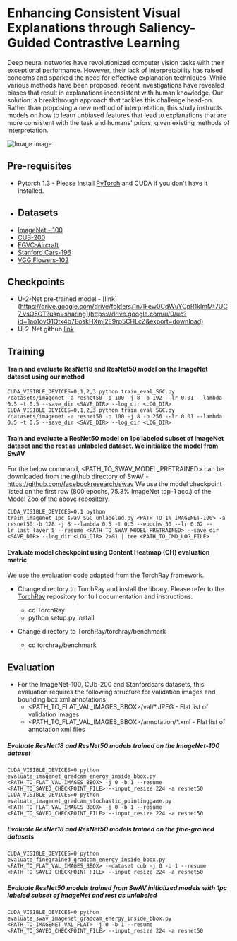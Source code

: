 # Enhancing Consistent Visual Explanations through Saliency-Guided Contrastive Learning
Deep neural networks have revolutionized computer vision tasks with their exceptional performance. However, their lack of interpretability has raised concerns and sparked the need for effective explanation techniques. While various methods have been proposed, recent investigations have revealed biases that result in explanations inconsistent with human knowledge. Our solution: a breakthrough approach that tackles this challenge head-on. Rather than proposing a new method of interpretation, this study instructs models on how to learn unbiased features that lead to explanations that are more consistent with the task and humans' priors, given existing methods of interpretation.

![Image image](https://github.com/DLAIResearch/SGC/misc/teaser_image.jpg)
<br/>
## Pre-requisites
- Pytorch 1.3 - Please install [PyTorch](https://pytorch.org/get-started/locally/) and CUDA if you don't have it installed.
- ## Datasets
 - [ImageNet - 100](https://www.image-net.org/download.php)
 - [CUB-200](https://vision.cornell.edu/se3/caltech-ucsd-birds-200/)
 - [FGVC-Aircraft](https://www.robots.ox.ac.uk/~vgg/data/fgvc-aircraft/)
 - [Stanford Cars-196](https://ai.stanford.edu/~jkrause/cars/car_dataset.html)
 - [VGG Flowers-102](https://www.robots.ox.ac.uk/~vgg/data/flowers/102/)
## Checkpoints
* U-2-Net pre-trained model - [link](https://drive.google.com/drive/folders/1n7lFew0CdWuYCpR1kImMt7UC7_vsO5CT?usp=sharing](https://drive.google.com/u/0/uc?id=1ao1ovG1Qtx4b7EoskHXmi2E9rp5CHLcZ&export=download)
* U-2-Net github [link](https://github.com/xuebinqin/U-2-Net)
## Training

#### Train and evaluate ResNet18 and ResNet50 model on the ImageNet dataset using our method
```
CUDA_VISIBLE_DEVICES=0,1,2,3 python train_eval_SGC.py /datasets/imagenet -a resnet50 -p 100 -j 8 -b 192 --lr 0.01 --lambda 0.5 -t 0.5 --save_dir <SAVE_DIR> --log_dir <LOG_DIR>
CUDA_VISIBLE_DEVICES=0,1,2,3 python train_eval_SGC.py /datasets/imagenet -a resnet50 -p 100 -j 8 -b 256 --lr 0.01 --lambda 0.5 -t 0.5 --save_dir <SAVE_DIR> --log_dir <LOG_DIR>
```
#### Train and evaluate a ResNet50 model on 1pc labeled subset of ImageNet dataset and the rest as unlabeled dataset. We initialize the model from SwAV
For the below command, <PATH_TO_SWAV_MODEL_PRETRAINED> can be downloaded from the github directory of SwAV - https://github.com/facebookresearch/swav
We use the model checkpoint listed on the first row (800 epochs, 75.3% ImageNet top-1 acc.) of the Model Zoo of the above repository.
```
CUDA_VISIBLE_DEVICES=0,1 python train_imagenet_1pc_swav_SGC_unlabeled.py <PATH_TO_1%_IMAGENET-100> -a resnet50 -b 128 -j 8 --lambda 0.5 -t 0.5 --epochs 50 --lr 0.02 --lr_last_layer 5 --resume <PATH_TO_SWAV_MODEL_PRETRAINED> --save_dir <SAVE_DIR> --log_dir <LOG_DIR> 2>&1 | tee <PATH_TO_CMD_LOG_FILE>
```
#### Evaluate model checkpoint using Content Heatmap (CH) evaluation metric
We use the evaluation code adapted from the TorchRay framework.
* Change directory to TorchRay and install the library. Please refer to the [TorchRay](https://github.com/facebookresearch/TorchRay) repository for full documentation and instructions.
    * cd TorchRay
    * python setup.py install

* Change directory to TorchRay/torchray/benchmark
    * cd torchray/benchmark
## Evaluation

* For the ImageNet-100, CUb-200 and Stanfordcars datasets, this evaluation requires the following structure for validation images and bounding box xml annotations
    * <PATH_TO_FLAT_VAL_IMAGES_BBOX>/val/*.JPEG - Flat list of validation images
    * <PATH_TO_FLAT_VAL_IMAGES_BBOX>/annotation/*.xml - Flat list of annotation xml files
##### Evaluate ResNet18 and ResNet50 models trained on the ImageNet-100 dataset
```
CUDA_VISIBLE_DEVICES=0 python evaluate_imagenet_gradcam_energy_inside_bbox.py <PATH_TO_FLAT_VAL_IMAGES_BBOX> -j 0 -b 1 --resume <PATH_TO_SAVED_CHECKPOINT_FILE> --input_resize 224 -a resnet50
CUDA_VISIBLE_DEVICES=0 python evaluate_imagenet_gradcam_stochastic_pointinggame.py <PATH_TO_FLAT_VAL_IMAGES_BBOX> -j 0 -b 1 --resume <PATH_TO_SAVED_CHECKPOINT_FILE> --input_resize 224 -a resnet50

```

##### Evaluate ResNet18 and ResNet50 models trained on the fine-grained datasets
```
CUDA_VISIBLE_DEVICES=0 python evaluate_finegrained_gradcam_energy_inside_bbox.py <PATH_TO_FLAT_VAL_IMAGES_BBOX> --dataset cub -j 0 -b 1 --resume <PATH_TO_SAVED_CHECKPOINT_FILE> --input_resize 224 -a resnet50
```

##### Evaluate ResNet50 models trained from SwAV initialized models with 1pc labeled subset of ImageNet and rest as unlabeled
```
CUDA_VISIBLE_DEVICES=0 python evaluate_swav_imagenet_gradcam_energy_inside_bbox.py <PATH_TO_IMAGENET_VAL_FLAT> -j 0 -b 1 --resume <PATH_TO_SAVED_CHECKPOINT_FILE> --input_resize 224 -a resnet50
```
<br/>
